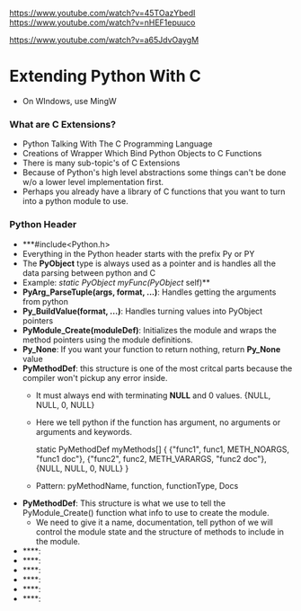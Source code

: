 https://www.youtube.com/watch?v=45TOazYbedI
https://www.youtube.com/watch?v=nHEF1epuuco

https://www.youtube.com/watch?v=a65JdvOaygM

# Extending Python With C
- On WIndows, use MingW

### What are C Extensions?
- Python Talking With The C Programming Language
- Creations of Wrapper Which Bind Python Objects to C Functions
- There is many sub-topic's of C Extensions
- Because of Python's high level abstractions some things can't be done w/o a lower level implementation first.
- Perhaps you already have a library of C functions that you want to turn into a python module to use.
### Python Header
- ***#include<Python.h>
- Everything in the Python header starts with the prefix Py or PY
- The **PyObject** type is always used as a pointer and is handles all the data parsing between python and C
- Example: **static PyObject* myFunc(PyObject* self)**
- **PyArg_ParseTuple(args, format, ...)**: Handles getting the arguments from python
- **Py_BuildValue(format, ...)**: Handles turning values into PyObject pointers
- **PyModule_Create(moduleDef)**: Initializes the module and wraps the method pointers using the module definitions.
- **Py_None**: If you want your function to return nothing, return **Py_None** value
- **PyMethodDef**: this structure is one of the most critcal parts because the compiler won't pickup any error inside.
  - It must always end with terminating **NULL** and 0 values. {NULL, NULL, 0, NULL}
  - Here we tell python if the function has argument, no arguments or arguments and keywords.
  
      static PyMethodDef myMethods[] {
        {"func1", func1, METH_NOARGS, "func1 doc"},
        {"func2", func2, METH_VARARGS, "func2 doc"},
        {NULL, NULL, 0, NULL}
      }
  - Pattern: pyMethodName, function, functionType, Docs
- **PyMethodDef**: This structure is what we use to tell the PyModule_Create() function what info to use to create the module.
  - We need to give it a name, documentation, tell python of we will control the module state and the structure of methods to include in the module.
- ****:
- ****:
- ****:
- ****:
- ****:
- ****:
